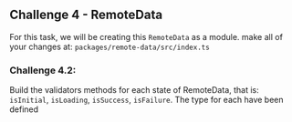 ## Challenge 4 - RemoteData

For this task, we will be creating this `RemoteData` as a module. make all of your changes at:
`packages/remote-data/src/index.ts`

### Challenge 4.2:

Build the validators methods for each state of RemoteData, that is: `isInitial`, `isLoading`, `isSuccess`, `isFailure`.
The type for each have been defined

